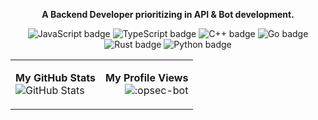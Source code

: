 <p align="center">
  <strong>A Backend Developer prioritizing in API & Bot development.</strong>
</p>

<p align="center">
  <img src="https://img.shields.io/badge/JavaScript-000000?style=for-the-badge&logo=javascript&" alt="JavaScript badge">
  <img src="https://img.shields.io/badge/TypeScript-000000?style=for-the-badge&logo=typescript" alt="TypeScript badge">
  <img src="https://img.shields.io/badge/C++-000000?style=for-the-badge&logo=cplusplus" alt="C++ badge">
  <img src="https://img.shields.io/badge/Go-000000?style=for-the-badge&logo=go" alt="Go badge">
  <img src="https://img.shields.io/badge/Rust-000000?style=for-the-badge&logo=rust" alt="Rust badge">
  <img src="https://img.shields.io/badge/python-000000?style=for-the-badge&logo=python" alt="Python badge">
</p>

<table style="width:100%; border: none;">
  <tr style="border: none;">
    <td style="border: none;">
      <p align="left">
        <strong>My GitHub Stats</strong><br>
        <img src="https://github-readme-stats.vercel.app/api?username=opsec-bot&show_icons=true&theme=tokyonight" alt="GitHub Stats">
      </p>
    </td>
    <td style="border: none;">
      <p align="right">
        <strong>My Profile Views</strong><br>
        <img src="https://count.getloli.com/get/@:opsec-bot" alt=":opsec-bot">
      </p>
    </td>
  </tr>
</table>
